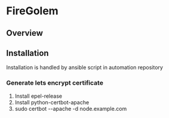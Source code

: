 # FireGolem

## Overview

## Installation

Installation is handled by ansible script in automation repository

### Generate lets encrypt certificate

1. Install epel-release
2. Install python-certbot-apache
3. sudo certbot --apache -d node.example.com

